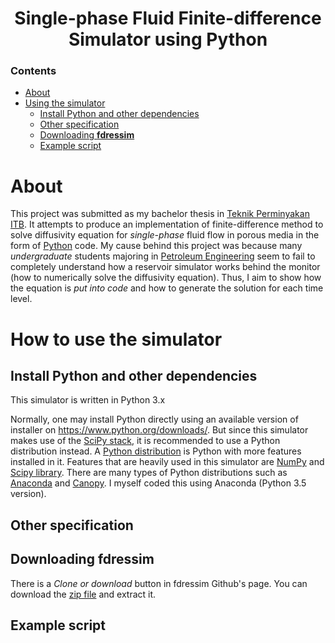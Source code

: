 <h1 align='center'>Single-phase Fluid Finite-difference Simulator using Python </h1>

### Contents

- [About](#about)
- [Using the simulator](#how-to-use-the-simulator)
    - [Install Python and other dependencies](#install-python-and-other-dependencies)
    - [Other specification](#other-specification)
    - [Downloading **fdressim**](#downloading-fdressim)
    - [Example script](#example-script)

# About
This project was submitted as my bachelor thesis in [Teknik Perminyakan ITB][]. It attempts to produce an implementation of finite-difference method to solve diffusivity equation for *single-phase* fluid flow in porous media in the form of [Python](https://www.python.org/) code. My cause behind this project was because many *undergraduate* students majoring in [Petroleum Engineering][] seem to fail to completely understand how a reservoir simulator works behind the monitor (how to numerically solve the diffusivity equation). Thus, I aim to show how the equation is *put into code* and how to generate the solution for each time level.

<!--Note: My pure and naive motivation was I just wanted to code ;).-->



# How to use the simulator

## Install Python and other dependencies

This simulator is written in Python 3.x

Normally, one may install Python directly using an available version of installer on <https://www.python.org/downloads/>. But since this simulator makes use of the [SciPy stack][], it is recommended to use a Python distribution instead. A [Python distribution][] is Python with more features installed in it. Features that are heavily used in this simulator are [NumPy][] and [Scipy library][]. There are many types of Python distributions such as [Anaconda] and [Canopy]. I myself coded this using Anaconda (Python 3.5 version).







## Other specification





## Downloading fdressim

There is a *Clone or download* button in fdressim Github's page. You can download the [zip file][fdressim-master-zip] and extract it.



## Example script










[Teknik Perminyakan ITB]: http://tm.itb.ac.id/
[Petroleum Engineering]: https://en.wikipedia.org/wiki/Petroleum_engineering
[Scipy stack]: http://scipy.org/
[Python distribution]: https://wiki.python.org/moin/PythonDistributions
[NumPy]: http://www.numpy.org/
[Scipy library]: http://scipy.org/scipylib/index.html
[Anaconda]: https://www.continuum.io/anaconda
[Canopy]: https://www.enthought.com/products/canopy/
[fdressim-master-zip]: https://github.com/benjdewantara/fdressim/archive/master.zip